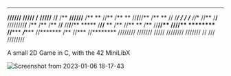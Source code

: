   ********   *******         **         *******   ****     **   ******** 
 **//////   **/////**       /**        **/////** /**/**   /**  **//////**
/**        **     //**      /**       **     //**/**//**  /** **      // 
/*********/**      /**      /**      /**      /**/** //** /**/**         
////////**/**      /**      /**      /**      /**/**  //**/**/**    *****
       /**//**     **       /**      //**     ** /**   //****//**  ////**
 ********  //*******   *****/******** //*******  /**    //*** //******** 
////////    ///////   ///// ////////   ///////   //      ///   ////////  

A small 2D Game in C, with the 42 MiniLibX

![Screenshot from 2023-01-06 18-17-43](https://user-images.githubusercontent.com/107865727/211098506-94e298a4-50ed-4f34-865c-2f2714056c3e.png)
